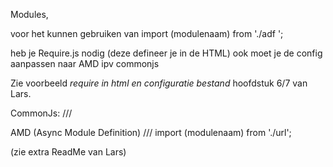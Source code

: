 Modules,

voor het kunnen gebruiken van 
import (modulenaam) from './adf '; 

heb je Require.js nodig (deze defineer je in de HTML)
ook moet je de config aanpassen naar AMD ipv commonjs

Zie voorbeeld *require in html en configuratie bestand* hoofdstuk 6/7 van Lars.

CommonJs:
/// <reference path="" />

AMD (Async Module Definition)
/// import (modulenaam) from './url';

(zie extra ReadMe van Lars)